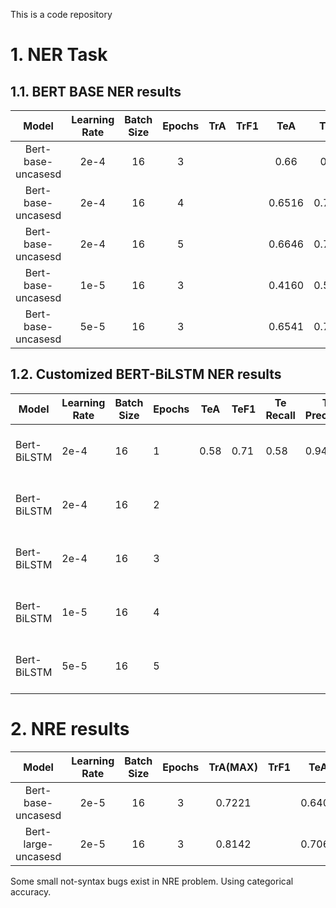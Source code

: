 This is a code repository

# 1. NER Task
## 1.1. BERT BASE NER results

|Model              |Learning Rate  |Batch Size |Epochs |TrA    |TrF1   |TeA    |TeF1   |Time       |device   |framework|
|:--:               |:--:           |:--:       |:--:   |:--:   |:--:   |:--:   |:--:   |:--:       |:--:     |:--:     |
|Bert-base-uncasesd |2e-4           |16         |3      |       |       |0.66   |0.78   |           |M3 Max 30 Cores|pytorch  |
|Bert-base-uncasesd |2e-4           |16         |4      |       |       |0.6516 |0.7773 |25m54.8s   |RTX4060Ti16G|pytorch|
|Bert-base-uncasesd |2e-4           |16         |5      |       |       |0.6646 |0.7832 |21m3.1s    |RTX4060Ti16G|pytorch|
|Bert-base-uncasesd |1e-5           |16         |3      |       |       |0.4160 |0.5503 |17m46.5s   |RTX4060Ti16G|pytorch|
|Bert-base-uncasesd |5e-5           |16         |3      |       |       |0.6541 |0.7800 |17m56.8s   |RTX4060Ti16G|pytorch|

## 1.2. Customized BERT-BiLSTM NER results

| Model       | Learning Rate | Batch Size | Epochs | TeA  | TeF1 | Te Recall | Te Precision | Time | device          | framework |
|-------------|---------------|------------|--------|------|------|-----------|--------------|------|-----------------|-----------|
| Bert-BiLSTM | 2e-4          | 16         | 1      | 0.58 | 0.71 | 0.58      | 0.94         |11m5s      | M3 Max 30 Cores | pytorch   |
| Bert-BiLSTM | 2e-4          | 16         | 2      |      |      |           |              |      | M3 Max 30 Cores | pytorch   |
| Bert-BiLSTM | 2e-4          | 16         | 3      |      |      |           |              |      | M3 Max 30 Cores | pytorch   |
| Bert-BiLSTM | 1e-5          | 16         | 4      |      |      |           |              |      | M3 Max 30 Cores | pytorch   |
| Bert-BiLSTM | 5e-5          | 16         | 5      |      |      |           |              |      | M3 Max 30 Cores | pytorch   |



# 2. NRE results

|Model              |Learning Rate  |Batch Size |Epochs |TrA(MAX)|TrF1   |TeA    |TeF1   |Time       |device   |framework|
|:--:               |:--:           |:--:       |:--:   |:--:   |:--:   |:--:   |:--:   |:--:       |:--:     |:--:     |
|Bert-base-uncasesd |2e-5           |16         |3      |0.7221 |       |0.6408 |       |5m26.3s    |RTX4060Ti16G|tensorflow|
|Bert-large-uncasesd|2e-5           |16         |3      |0.8142 |       |0.7063 |       |14m1.3s    |RTX4060Ti16G|tensorflow|

Some small not-syntax bugs exist in NRE problem. Using categorical accuracy.
